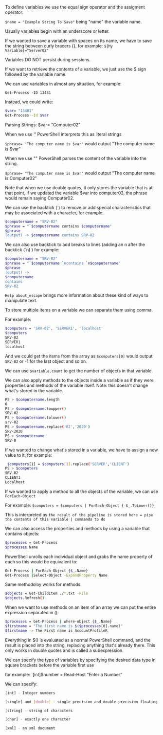To define variables we use the equal sign operator and the assigment operator:

`$name = "Example String To Save"` being "name" the variable name.

Usually variables begin with an underscore or letter.

If we wanted to save a variable with spaces on its name, we have to save the string between curly bracers {}, for example: `${My Variable}="Server02"`

Variables DO NOT persist during sessions.

If we want to retrieve the contents of a variable, we just use the $ sign followed by the variable name.

We can use variables in almost any situation, for example:

`Get-Process -ID 13481`

Instead, we could write:

```bash
$var= "13481"
Get-Process -Id $var
```

Parsing Strings:
$var= "Computer02"

When we use '' PowerShell interprets this as literal strings

`$phrase= 'The computer name is $var'` would output "The computer name is $var"

When we use "" PowerShell parses the content of the variable into the string.

`$phrase= "The computer name is $var"` would output "The computer name is Computer02"

Note that when we use double quotes, it only stores the variable that is at that point, if we updated the variable $var into computer03, the phrase would remain saying Computer02.

We can use the backtick (`) to remove or add special characteristics that may be associated with a character, for example: 

```bash
$computername = "SRV-02"
$phrase = "`$computername contains $computername"
$phrase
(output) -> $computername contains SRV-02
```

We can also use backtick to add breaks to lines (adding an n after the backtick (`n) ) for example:

```bash
$computername = "SRV-02"
$phrase = "`$computername `ncontains `n$computername"
$phrase
(output) -> 
$computername
contains
SRV-02
```

`Help about_escape` brings more information about these kind of ways to manipulate text.

To store multiple items on a variable we can separate them using comma.

For example: 
```bash
$computers = 'SRV-02', 'SERVER1', 'localhost'
$computers 
SRV-02
SERVER1
localhost
```

And we could get the items from the array as  `$computers[0]` would output `SRV-02` or -1 for the last object and so on.

We can use `$variable.count` to get the number of objects in that variable.

We can also apply methods to the objects inside a variable as if they were properties and methods of the variable itself. Note: this doesn't change what's stored in the variable.

```bash
PS > $computername.length
6
PS > $computername.toupper()
SRV-02
PS > $computername.tolower()
srv-02
PS > $computername.replace('02','2020')
SRV-2020
PS > $computername
SRV-0
```

If we wanted to change what's stored in a variable, we have to assign a new value to it, for example:

```bash
 $computers[1] = $computers[1].replace('SERVER','CLIENT')
PS > $computers
SRV-02
CLIENT1
Localhost
``` 

If we wanted to apply a method to all the objects of the variable, we can use `ForEach-Object`

For example:  `$computers = $computers | ForEach-Object { $_.ToLower()}` 

This is interpreted as `the result of the pipeline is stored here = pipe the contents of this variable | commands to do`

We can also access the properties and methods by using a variable that contains objects:


```bash
$processes = Get-Process
$processes.Name
```

PowerShell unrolls each individual object and grabs the name property of each so this would be equivalent to:

```bash
Get-Process | ForEach-Object {$_.Name}
Get-Process |Select-Object -ExpandProperty Name
```

Same methodoloy works for methods:

```bash
$objects = Get-ChildItem ./*.txt -File
$objects.Refresh()
```

When we want to use methods on an item of an array we can put the entire expression separated in ():

```bash
$processes = Get-Process | where-object {$_.Name}
$firstname = "The first name is $($processes[0].name)"
$firstname -> The First name is AccountProfileR
```

Everything in $() is evaluated as a normal PowerShell command, and the result is placed into the string, replacing anything that's already there. This only works in double quotes and is called a subexpression.

We can specify the type of variables by specifying the desired data type in square brackets before the variable first use

for example: `[int]$number = Read-Host "Enter a Number"

We can specify:

```bash
[int] - Integer numbers

[single] and [double] - single precision and double-precision floating numbers

[string] - string of characters

[char] - exactly one character

[xml] - an xml document


```